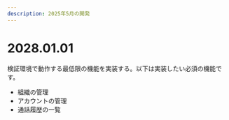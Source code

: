 ```yaml
---
description: 2025年5月の開発
---
```


# 2028.01.01

検証環境で動作する最低限の機能を実装する。以下は実装したい必須の機能です。

- 組織の管理
- アカウントの管理
- 通話履歴の一覧
